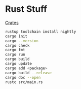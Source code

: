 # Rust Stuff

[Crates](https://crates.io)

```sh
rustup toolchain install nightly
cargo init
cargo --version
cargo check
cargo fmt
cargo run
cargo build
cargo update
cargo add <package>
cargo build --release
cargo doc --open
rustc src/main.rs
```
